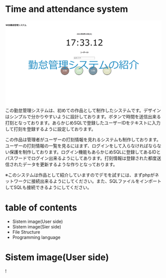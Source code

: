 # Time and attendance system  
![Top](kintai/Top.png)  
この勤怠管理システムは、初めての作品として制作したシステムです。デザインはシンプルで分かりやすいように設計しております。ボタンで時間を送信出来る打刻となっております。あらかじめSQLで登録したユーザーIDをテキストに入力して打刻を登録するように設定しております。 
 
この作品は管理者がユーザーの打刻情報を見れるシステムも制作しております。ユーザーの打刻情報の一覧を見るにはまず、ログインをして入らなければならない保護を制作しております。ログイン機能もあらかじめSQLに登録してあるIDとパスワードでログイン出来るようにしてあります。打刻情報は登録された都度送信されたデータを更新するような作りとなっております。
 
※このシステムは作品として紹介していますのでデモを試すには、まずphpがネットワークに接続出来るようにしてください。また、SQLファイルをインポートしてSQLも接続できるようにしてください。

# table of contents
- Sistem image(User side)
- Sistem image(Sier side)
- File Structure
- Programming language
# Sistem image(User side)
!
